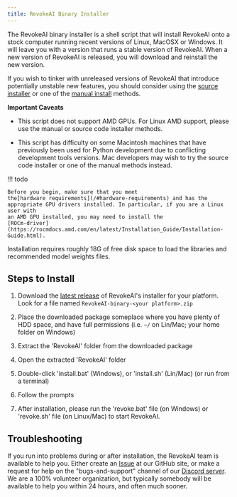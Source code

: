 ```yaml
---
title: RevokeAI Binary Installer
---
```


The RevokeAI binary installer is a shell script that will install RevokeAI onto a stock
computer running recent versions of Linux, MacOSX or Windows. It will leave you
with a version that runs a stable version of RevokeAI. When a new version of
RevokeAI is released, you will download and reinstall the new version.

If you wish to tinker with unreleased versions of RevokeAI that introduce
potentially unstable new features, you should consider using the
[source installer](INSTALL_SOURCE.md) or one of the
[manual install](../020_INSTALL_MANUAL.md) methods.

**Important Caveats**
  - This script does not support AMD GPUs. For Linux AMD support,
    please use the manual or source code installer methods.

  - This script has difficulty on some Macintosh machines
    that have previously been used for Python development due to
    conflicting development tools versions. Mac developers may wish
    to try the source code installer or one of the manual methods instead.

!!! todo

    Before you begin, make sure that you meet
    the[hardware requirements](/#hardware-requirements) and has the
    appropriate GPU drivers installed. In particular, if you are a Linux user with
    an AMD GPU installed, you may need to install the
    [ROCm-driver](https://rocmdocs.amd.com/en/latest/Installation_Guide/Installation-Guide.html).

Installation requires roughly 18G of free disk space to load the libraries and
recommended model weights files.

## Steps to Install

1. Download the
   [latest release](https://github.com/revoke-ai/RevokeAI/releases/latest) of
   RevokeAI's installer for your platform. Look for a file named `RevokeAI-binary-<your platform>.zip`

2. Place the downloaded package someplace where you have plenty of HDD space,
   and have full permissions (i.e. `~/` on Lin/Mac; your home folder on Windows)

3. Extract the 'RevokeAI' folder from the downloaded package

4. Open the extracted 'RevokeAI' folder

5. Double-click 'install.bat' (Windows), or 'install.sh' (Lin/Mac) (or run from
   a terminal)

6. Follow the prompts

7. After installation, please run the 'revoke.bat' file (on Windows) or
   'revoke.sh' file (on Linux/Mac) to start RevokeAI.

## Troubleshooting

If you run into problems during or after installation, the RevokeAI team is
available to help you. Either create an
[Issue](https://github.com/revoke-ai/RevokeAI/issues) at our GitHub site, or
make a request for help on the "bugs-and-support" channel of our
[Discord server](https://discord.gg/ZmtBAhwWhy). We are a 100% volunteer
organization, but typically somebody will be available to help you within 24
hours, and often much sooner.
